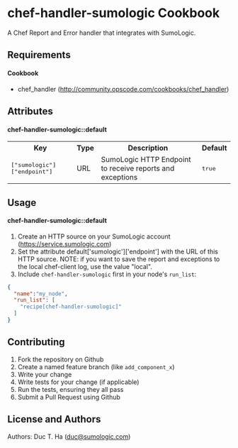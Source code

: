chef-handler-sumologic Cookbook
===============================
A Chef Report and Error handler that integrates with SumoLogic. 

Requirements
------------

#### Cookbook 
- chef_handler (http://community.opscode.com/cookbooks/chef_handler)

Attributes
----------
#### chef-handler-sumologic::default
<table>
  <tr>
    <th>Key</th>
    <th>Type</th>
    <th>Description</th>
    <th>Default</th>
  </tr>
  <tr>
    <td><tt>["sumologic"]["endpoint"]</tt></td>
    <td>URL</td>
    <td>SumoLogic HTTP Endpoint to receive reports and exceptions</td>
    <td><tt>true</tt></td>
  </tr>
</table>

Usage
-----
#### chef-handler-sumologic::default
1. Create an HTTP source on your SumoLogic account (https://service.sumologic.com)
2. Set the attribute default['sumologic']['endpoint'] with the URL of this HTTP source.
NOTE: if you want to save the report and exceptions to the local chef-client log, use the value "local".
3. Include `chef-handler-sumologic` first in your node's `run_list`:

```json
{
  "name":"my_node",
  "run_list": [
    "recipe[chef-handler-sumologic]"
  ]
}
```

Contributing
------------
1. Fork the repository on Github
2. Create a named feature branch (like `add_component_x`)
3. Write your change
4. Write tests for your change (if applicable)
5. Run the tests, ensuring they all pass
6. Submit a Pull Request using Github

License and Authors
-------------------
Authors:
Duc T. Ha (duc@sumologic.com)
 
